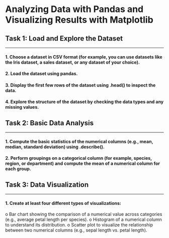# Analyzing Data with Pandas and Visualizing Results with Matplotlib

## Task 1: Load and Explore the Dataset
---------------------------------------------
#### 1.	Choose a dataset in CSV format (for example, you can use datasets like the Iris dataset, a sales dataset, or any dataset of your choice).
#### 2.	Load the dataset using pandas.
#### 3.	Display the first few rows of the dataset using .head() to inspect the data.
#### 4.	Explore the structure of the dataset by checking the data types and any missing values.

## Task 2: Basic Data Analysis
-------------------------------
#### 1.	Compute the basic statistics of the numerical columns (e.g., mean, median, standard deviation) using .describe().
#### 2.	Perform groupings on a categorical column (for example, species, region, or department) and compute the mean of a numerical column for each group.


## Task 3: Data Visualization
---------------------------
#### 1.	Create at least four different types of visualizations: 
o	Bar chart showing the comparison of a numerical value across categories (e.g., average petal length per species).
o	Histogram of a numerical column to understand its distribution.
o	Scatter plot to visualize the relationship between two numerical columns (e.g., sepal length vs. petal length).
